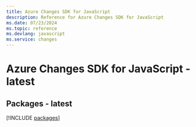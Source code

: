 ```yaml
---
title: Azure Changes SDK for JavaScript
description: Reference for Azure Changes SDK for JavaScript
ms.date: 07/23/2024
ms.topic: reference
ms.devlang: javascript
ms.service: changes
---
```

# Azure Changes SDK for JavaScript - latest
## Packages - latest
[!INCLUDE [packages](changes-index.md)]